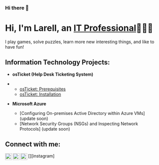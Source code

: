 ### Hi there 👋

<!--
**neartheninja/neartheninja** is a ✨ _special_ ✨ repository because its `README.md` (this file) appears on your GitHub profile.

Here are some ideas to get you started:

- 🔭 I’m currently working on ...
- 🌱 I’m currently learning ...
- 👯 I’m looking to collaborate on ...
- 🤔 I’m looking for help with ...
- 💬 Ask me about ...
- 📫 How to reach me: ...
- 😄 Pronouns: ...
- ⚡ Fun fact: ...
-->
<h1>Hi, I'm Larell, an <a href="https://www.linkedin.com/in/larellbritt/">IT Professional</a>🧑🏿‍💻</h1>
I play games, solve puzzles, learn more new interesting things, and like to have fun!

<h2> Information Technology Projects:</h2>

- <b>osTicket (Help Desk Ticketing System)</b>
- - [osTicket: Prerequisites](https://github.com/neartheninja/osTicket-Prerequisites)
  - [osTicket: Installation](https://github.com/neartheninja/osticket-Installation)

- <b>Microsoft Azure</b>
  - [Configuring On-premises Active Directory within Azure VMs] (update soon)
  - [Network Security Groups (NSGs) and Inspecting Network Protocols] (update soon)

<h2>Connect with me:</h2>

[<img align="left" alt="Josh | Twitter" width="22px" src="https://cdn.jsdelivr.net/npm/simple-icons@v3/icons/twitter.svg" />][twitter]
[<img align="left" alt="Josh | LinkedIn" width="22px" src="https://cdn.jsdelivr.net/npm/simple-icons@v3/icons/linkedin.svg" />][linkedin]
[<img align="left" alt="Josh | Instagram" width="22px" src="https://cdn.jsdelivr.net/npm/simple-icons@v3/icons/instagram.svg" />][instagram]

[twitter]:
[instagram]:
[linkedin]: https://www.linkedin.com/in/larellbritt
